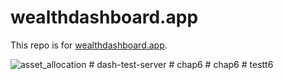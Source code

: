 # wealthdashboard.app

This repo is for  [wealthdashboard.app](https://www.wealthdashboard.app/). 

![asset_allocation](https://user-images.githubusercontent.com/72614349/103412086-bf019f00-4b30-11eb-8420-d3b128b673dc.png)
#   d a s h - t e s t - s e r v e r  
 #   c h a p 6  
 #   c h a p 6  
 #   t e s t t 6  
 